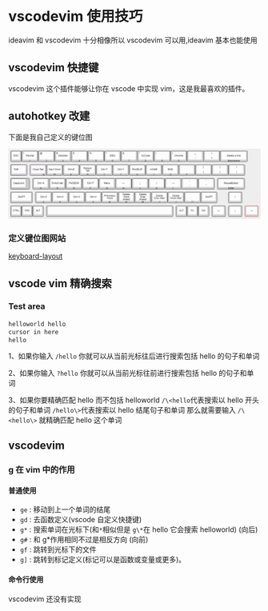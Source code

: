 # vscodevim 使用技巧

ideavim 和 vscodevim 十分相像所以 vscodevim 可以用,ideavim 基本也能使用

## vscodevim 快捷键

vscodevim 这个插件能够让你在 vscode 中实现 vim，这是我最喜欢的插件。

## autohotkey 改建

下面是我自己定义的键位图

![img](../../img/keyboard-layout.png)

### 定义键位图网站

[keyboard-layout](http://www.keyboard-layout-editor.com/#/gists/64d34ea30c1220a7c7aec8517bc05200)

## vscode vim 精确搜索

### Test area

```text
helloworld hello
cursor in here
hello
```

1、如果你输入 `/hello` 你就可以从当前光标往后进行搜索包括 hello 的句子和单词

2、如果你输入 `?hello` 你就可以从当前光标往前进行搜索包括 hello 的句子和单词

3、如果你要精确匹配 hello 而不包括 helloworld
`/\<hello`代表搜索以 hello 开头的句子和单词
`/hello\>`代表搜索以 hello 结尾句子和单词
那么就需要输入 `/\<hello\>` 就精确匹配 hello 这个单词

## vscodevim

### g 在 vim 中的作用

#### 普通使用

- `ge` : 移动到上一个单词的结尾
- `gd` : 去函数定义(vscode 自定义快捷键)
- `g*` : 搜索单词在光标下(和`*`相似但是 `g\*`在 hello 它会搜索 helloworld) (向后)
- `g#` : 和 g\*作用相同不过是相反方向 (向前)
- `gf` : 跳转到光标下的文件
- `g]` : 跳转到标记定义(标记可以是函数或变量或更多)。

#### 命令行使用

vscodevim 还没有实现

